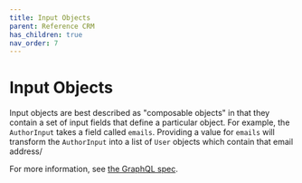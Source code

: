 ```yaml
---
title: Input Objects
parent: Reference CRM
has_children: true
nav_order: 7
---
```


# Input Objects

Input objects are best described as "composable objects" in that they contain a set of input fields that define a particular object. For example, the `AuthorInput` takes a field called `emails`. Providing a value for `emails` will transform the `AuthorInput` into a list of `User` objects which contain that email address/

For more information, see [the GraphQL spec](https://facebook.github.io/graphql/#sec-Input-Objects).

